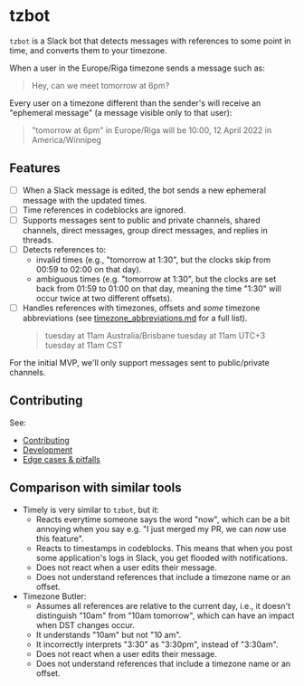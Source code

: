 <!--
-- SPDX-FileCopyrightText: 2022 Serokell <https://serokell.io/>
--
-- SPDX-License-Identifier: MPL-2.0
-->

# tzbot

`tzbot` is a Slack bot that detects messages with references to some point in time,
and converts them to your timezone.

When a user in the Europe/Riga timezone sends a message such as:

> Hey, can we meet tomorrow at 6pm?

Every user on a timezone different than the sender's will receive an
"ephemeral message" (a message visible only to that user):

> "tomorrow at 6pm" in Europe/Riga will be 10:00, 12 April 2022 in America/Winnipeg

## Features

* [ ] When a Slack message is edited, the bot sends a new ephemeral message with the updated times.
* [ ] Time references in codeblocks are ignored.
* [ ] Supports messages sent to public and private channels, shared channels,
      direct messages, group direct messages, and replies in threads.
* [ ] Detects references to:
  * invalid times (e.g., "tomorrow at 1:30", but the clocks skip from 00:59 to 02:00 on that day).
  * ambiguous times (e.g. "tomorrow at 1:30", but the clocks are set back from 01:59
    to 01:00 on that day, meaning the time "1:30" will occur twice at two different offsets).
* [ ] Handles references with timezones, offsets and _some_ timezone abbreviations
  (see [timezone_abbreviations.md](docs/timezone_abbreviations.md) for a full list).
    > tuesday at 11am Australia/Brisbane
    > tuesday at 11am UTC+3
    > tuesday at 11am CST

For the initial MVP, we'll only support messages sent to public/private channels.

## Contributing

See:
  * [Contributing](CONTRIBUTING.md)
  * [Development](docs/development.md)
  * [Edge cases & pitfalls](docs/pitfalls.md)


## Comparison with similar tools

* Timely is very similar to `tzbot`, but it:
  * Reacts everytime someone says the word "now", which can be a bit annoying when you say e.g.
    "I just merged my PR, we can _now_ use this feature".
  * Reacts to timestamps in codeblocks.
    This means that when you post some application's logs in Slack, you get flooded with notifications.
  * Does not react when a user edits their message.
  * Does not understand references that include a timezone name or an offset.
* Timezone Butler:
  * Assumes all references are relative to the current day, i.e., it doesn't distinguish
    "10am" from "10am tomorrow", which can have an impact when DST changes occur.
  * It understands "10am" but not "10 am".
  * It incorrectly interprets "3:30" as "3:30pm", instead of "3:30am".
  * Does not react when a user edits their message.
  * Does not understand references that include a timezone name or an offset.
